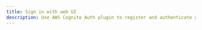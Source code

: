 ```yaml
---
title: Sign in with web UI
description: Use AWS Cognito Auth plugin to register and authenticate a user with a prebuilt web UI
---
```


<inline-fragment platform="ios" src="~/lib/auth/fragments/native_common/signin_web_ui/common.md"></inline-fragment> <inline-fragment platform="android" src="~/lib/auth/fragments/native_common/signin_web_ui/common.md"></inline-fragment>
